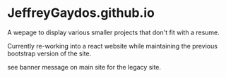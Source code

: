 # JeffreyGaydos.github.io
A wepage to display various smaller projects that don't fit with a resume.

Currently re-working into a react website while maintaining the previous bootstrap version of the site.

see banner message on main site for the legacy site.